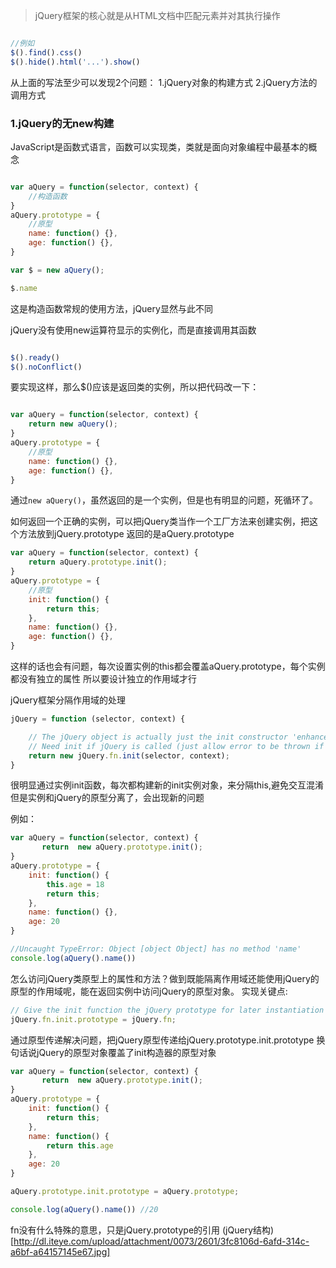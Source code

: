 >jQuery框架的核心就是从HTML文档中匹配元素并对其执行操作

```js

//例如
$().find().css()
$().hide().html('...').show()

```

从上面的写法至少可以发现2个问题：
1.jQuery对象的构建方式
2.jQuery方法的调用方式

### 1.jQuery的无new构建

JavaScript是函数式语言，函数可以实现类，类就是面向对象编程中最基本的概念

```js

var aQuery = function(selector, context) {
    //构造函数
}
aQuery.prototype = {
    //原型
    name: function() {},
    age: function() {},
}

var $ = new aQuery();

$.name

```

这是构造函数常规的使用方法，jQuery显然与此不同

jQuery没有使用new运算符显示的实例化，而是直接调用其函数

```js

$().ready()
$().noConflict()

```

要实现这样，那么$()应该是返回类的实例，所以把代码改一下：

```js

var aQuery = function(selector, context) {
    return new aQuery();
}
aQuery.prototype = {
    //原型
    name: function() {},
    age: function() {},
}

```

通过`new aQuery()`，虽然返回的是一个实例，但是也有明显的问题，死循环了。

如何返回一个正确的实例，可以把jQuery类当作一个工厂方法来创建实例，把这个方法放到jQuery.prototype
返回的是aQuery.prototype
```js
var aQuery = function(selector, context) {
    return aQuery.prototype.init();
}
aQuery.prototype = {
    //原型
    init: function() {
        return this;
    },
    name: function() {},
    age: function() {},
}
```

这样的话也会有问题，每次设置实例的this都会覆盖aQuery.prototype，每个实例都没有独立的属性
所以要设计独立的作用域才行

jQuery框架分隔作用域的处理
```js
jQuery = function (selector, context) {

    // The jQuery object is actually just the init constructor 'enhanced'
    // Need init if jQuery is called (just allow error to be thrown if not included)
    return new jQuery.fn.init(selector, context);
}
```
很明显通过实例init函数，每次都构建新的init实例对象，来分隔this,避免交互混淆
但是实例和jQuery的原型分离了，会出现新的问题

例如：

```js
var aQuery = function(selector, context) {
       return  new aQuery.prototype.init();
}
aQuery.prototype = {
    init: function() {
        this.age = 18
        return this;
    },
    name: function() {},
    age: 20
}

//Uncaught TypeError: Object [object Object] has no method 'name' 
console.log(aQuery().name())
```
怎么访问jQuery类原型上的属性和方法？做到既能隔离作用域还能使用jQuery的原型的作用域呢，能在返回实例中访问jQuery的原型对象。
实现关键点:
```js
// Give the init function the jQuery prototype for later instantiation
jQuery.fn.init.prototype = jQuery.fn;
```
通过原型传递解决问题，把jQuery原型传递给jQuery.prototype.init.prototype
换句话说jQuery的原型对象覆盖了init构造器的原型对象
```js
var aQuery = function(selector, context) {
       return  new aQuery.prototype.init();
}
aQuery.prototype = {
    init: function() {
        return this;
    },
    name: function() {
        return this.age
    },
    age: 20
}

aQuery.prototype.init.prototype = aQuery.prototype;

console.log(aQuery().name()) //20
```
fn没有什么特殊的意思，只是jQuery.prototype的引用
(jQuery结构)[http://dl.iteye.com/upload/attachment/0073/2601/3fc8106d-6afd-314c-a6bf-a64157145e67.jpg]
